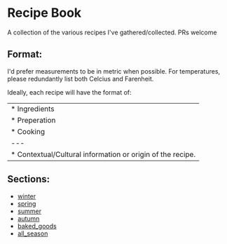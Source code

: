 # Recipe Book
A collection of the various recipes I've gathered/collected. PRs welcome

## Format:
I'd prefer measurements to be in metric when possible. For temperatures, please redundantly list both Celcius and Farenheit.

Ideally, each recipe will have the format of:

|  |
| --- |
| * Ingredients |
| * Preperation |
| * Cooking |
| --- |
| * Contextual/Cultural information or origin of the recipe.

## Sections:

* [winter](winter)
* [spring](spring)
* [summer](summer)
* [autumn](autumn)
* [baked_goods](baked_goods)
* [all_season](all_season)
